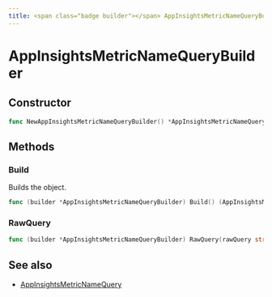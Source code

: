 ```yaml
---
title: <span class="badge builder"></span> AppInsightsMetricNameQueryBuilder
---
```

# <span class="badge builder"></span> AppInsightsMetricNameQueryBuilder

## Constructor

```go
func NewAppInsightsMetricNameQueryBuilder() *AppInsightsMetricNameQueryBuilder
```
## Methods

### <span class="badge object-method"></span> Build

Builds the object.

```go
func (builder *AppInsightsMetricNameQueryBuilder) Build() (AppInsightsMetricNameQuery, error)
```

### <span class="badge object-method"></span> RawQuery

```go
func (builder *AppInsightsMetricNameQueryBuilder) RawQuery(rawQuery string) *AppInsightsMetricNameQueryBuilder
```

## See also

 * <span class="badge object-type-struct"></span> [AppInsightsMetricNameQuery](./object-AppInsightsMetricNameQuery.md)
